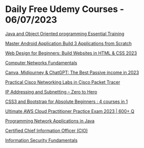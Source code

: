 # Daily Free Udemy Courses - 06/07/2023

[Java and Object Oriented programming Essential Training](https://www.udemy.com/course/java-and-object-oriented-programming-essential-training/?couponCode=JULYFREE)
[Master Android Application Build 3 Applications from Scratch](https://www.udemy.com/course/master-android-application-build-3-applications-from-scratch/?couponCode=302ADBF6D19199F63AC8)
[Web Design for Beginners: Build Websites in HTML & CSS 2023](https://www.udemy.com/course/web-design-for-beginners-build-websites-in-html-css-2021/?couponCode=HTMLCSSCOURSE74)
[Computer Networks Fundamentals](https://www.udemy.com/course/computer-networks-fundamentals/?couponCode=JULY2023)
[Canva, Midjourney & ChatGPT: The Best Passive income in 2023](https://www.udemy.com/course/canva-midjourney-chatgpt-the-best-passive-income/?couponCode=C7D86EA283FDBB031B7B)
[Practical Cisco Networking Labs in Cisco Packet Tracer](https://www.udemy.com/course/practical-cisco-networking-labs/?couponCode=JULY2023)
[IP Addressing and Subnetting – Zero to Hero](https://www.udemy.com/course/ip-addressing-zero-to-hero/?couponCode=JULY2023)
[CSS3 and Bootstrap for Absolute Beginners : 4 courses in 1](https://www.udemy.com/course/learn-css-and-bootstrap-from-scratch/?couponCode=CSS3JULY2023)
[Ultimate AWS Cloud Practitioner Practice Exam 2023 | 600+ Q](https://www.udemy.com/course/ultimate-aws-certified-cloud-practitioner-practice-exam-2023/?couponCode=LIMITED-TIMER)
[Programming Network Applications in Java](https://www.udemy.com/course/programming-network-applications-in-java/?couponCode=JULY2023)
[Certified Chief Information Officer (CIO)](https://www.udemy.com/course/chief-information-officer/?couponCode=51F68AE19E45CFB9EE62)
[Information Security Fundamentals](https://www.udemy.com/course/infosec-fundamentals/?couponCode=JULY2023)
